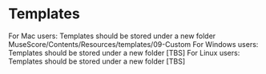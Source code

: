 # Templates
For Mac users: Templates should be stored under a new folder MuseScore/Contents/Resources/templates/09-Custom
For Windows users: Templates should be stored under a new folder [TBS]
For Linux users: Templates should be stored under a new folder [TBS]